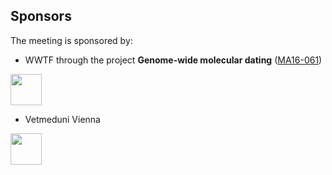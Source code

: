 ## Sponsors

The meeting is sponsored by:
* WWTF through the project **Genome-wide molecular dating** ([MA16-061](https://www.wwtf.at/programmes/mathematics/MA16-061/index.php?lang=EN))<br/>
<img src="https://www.wwtf.at/jpeto_cache/wwtf_english_RGB_web.jpg" height="50">

* Vetmeduni Vienna <br/>
<img src="https://www.wtz-ost.at/wp-content/uploads/2016/05/logo_vetmed.png" height="50">
